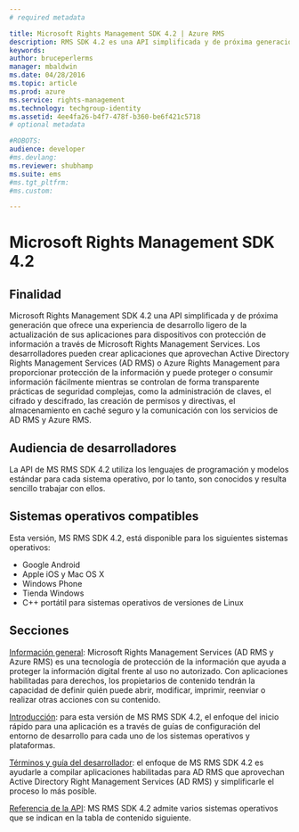 ```yaml
---
# required metadata

title: Microsoft Rights Management SDK 4.2 | Azure RMS
description: RMS SDK 4.2 es una API simplificada y de próxima generación que ofrece una experiencia de desarrollo ligero de la actualización de sus aplicaciones para dispositivos con protección de información.
keywords:
author: bruceperlerms
manager: mbaldwin
ms.date: 04/28/2016
ms.topic: article
ms.prod: azure
ms.service: rights-management
ms.technology: techgroup-identity
ms.assetid: 4ee4fa26-b4f7-478f-b360-be6f421c5718
# optional metadata

#ROBOTS:
audience: developer
#ms.devlang:
ms.reviewer: shubhamp
ms.suite: ems
#ms.tgt_pltfrm:
#ms.custom:

---
```


# Microsoft Rights Management SDK 4.2

## Finalidad ##

Microsoft Rights Management SDK 4.2 una API simplificada y de próxima generación que ofrece una experiencia de desarrollo ligero de la actualización de sus aplicaciones para dispositivos con protección de información a través de Microsoft Rights Management Services. Los desarrolladores pueden crear aplicaciones que aprovechan Active Directory Rights Management Services (AD RMS) o Azure Rights Management para proporcionar protección de la información y puede proteger o consumir información fácilmente mientras se controlan de forma transparente prácticas de seguridad complejas, como la administración de claves, el cifrado y descifrado, las creación de permisos y directivas, el almacenamiento en caché seguro y la comunicación con los servicios de AD RMS y Azure RMS.

## Audiencia de desarrolladores ##

La API de MS RMS SDK 4.2 utiliza los lenguajes de programación y modelos estándar para cada sistema operativo, por lo tanto, son conocidos y resulta sencillo trabajar con ellos.

## Sistemas operativos compatibles ##

Esta versión, MS RMS SDK 4.2, está disponible para los siguientes sistemas operativos:

- Google Android
- Apple iOS y Mac OS X
- Windows Phone
- Tienda Windows
- C++ portátil para sistemas operativos de versiones de Linux

## Secciones ##

[Información general](overview.md): Microsoft Rights Management Services (AD RMS y Azure RMS) es una tecnología de protección de la información que ayuda a proteger la información digital frente al uso no autorizado. Con aplicaciones habilitadas para derechos, los propietarios de contenido tendrán la capacidad de definir quién puede abrir, modificar, imprimir, reenviar o realizar otras acciones con su contenido.

[Introducción](get-started.md): para esta versión de MS RMS SDK 4.2, el enfoque del inicio rápido para una aplicación es a través de guías de configuración del entorno de desarrollo para cada uno de los sistemas operativos y plataformas.

[Términos y guía del desarrollador](core-concepts.md): el enfoque de MS RMS SDK 4.2 es ayudarle a compilar aplicaciones habilitadas para AD RMS que aprovechan Active Directory Right Management Services (AD RMS) y simplificarle el proceso lo más posible.

[Referencia de la API](api-reference-4-2.md): MS RMS SDK 4.2 admite varios sistemas operativos que se indican en la tabla de contenido siguiente.

 

 

 


<!--HONumber=Apr16_HO4-->


